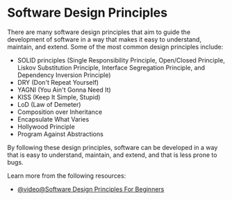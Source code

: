 # Software Design Principles

There are many software design principles that aim to guide the development of software in a way that makes it easy to understand, maintain, and extend. Some of the most common design principles include:

- SOLID principles (Single Responsibility Principle, Open/Closed Principle, Liskov Substitution Principle, Interface Segregation Principle, and Dependency Inversion Principle)
- DRY (Don't Repeat Yourself)
- YAGNI (You Ain't Gonna Need It)
- KISS (Keep It Simple, Stupid)
- LoD (Law of Demeter)
- Composition over Inheritance
- Encapsulate What Varies
- Hollywood Principle
- Program Against Abstractions

By following these design principles, software can be developed in a way that is easy to understand, maintain, and extend, and that is less prone to bugs.

Learn more from the following resources:

- [@video@Software Design Principles For Beginners](https://www.youtube.com/watch?v=60EqoRcanpo)
